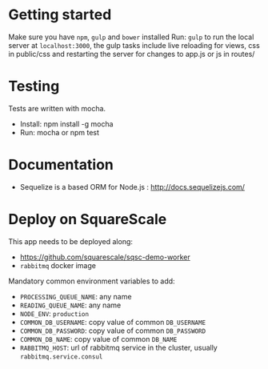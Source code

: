# Getting started

Make sure you have `npm`, `gulp` and `bower` installed
Run: `gulp` to run the local server at `localhost:3000`, the gulp tasks include live reloading for views, css in public/css and restarting the server for changes to app.js or js in routes/

# Testing

Tests are written with mocha.

  - Install: npm install -g mocha
  - Run: mocha or npm test

# Documentation
  - Sequelize is a based ORM for Node.js : http://docs.sequelizejs.com/

# Deploy on SquareScale

This app needs to be deployed along:
  - https://github.com/squarescale/sqsc-demo-worker
  - `rabbitmq` docker image

Mandatory common environment variables to add:
  - `PROCESSING_QUEUE_NAME`: any name
  - `READING_QUEUE_NAME`: any name
  - `NODE_ENV`: `production`
  - `COMMON_DB_USERNAME`: copy value of common `DB_USERNAME`
  - `COMMON_DB_PASSWORD`: copy value of common `DB_PASSWORD`
  - `COMMON_DB_NAME`: copy value of common `DB_NAME`
  - `RABBITMQ_HOST`: url of rabbitmq service in the cluster, usually `rabbitmq.service.consul`
